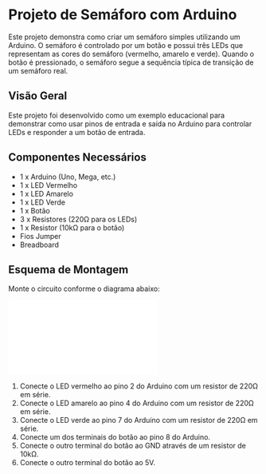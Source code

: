 # Projeto de Semáforo com Arduino

Este projeto demonstra como criar um semáforo simples utilizando um Arduino. O semáforo é controlado por um botão e possui três LEDs que representam as cores do semáforo (vermelho, amarelo e verde). Quando o botão é pressionado, o semáforo segue a sequência típica de transição de um semáforo real.

## Visão Geral

Este projeto foi desenvolvido como um exemplo educacional para demonstrar como usar pinos de entrada e saída no Arduino para controlar LEDs e responder a um botão de entrada.

## Componentes Necessários

- 1 x Arduino (Uno, Mega, etc.)
- 1 x LED Vermelho
- 1 x LED Amarelo
- 1 x LED Verde
- 1 x Botão
- 3 x Resistores (220Ω para os LEDs)
- 1 x Resistor (10kΩ para o botão)
- Fios Jumper
- Breadboard

## Esquema de Montagem

Monte o circuito conforme o diagrama abaixo:

![Esquema de Montagem](ESQUEMAS/SEMAFORO.PDF)

1. Conecte o LED vermelho ao pino 2 do Arduino com um resistor de 220Ω em série.
2. Conecte o LED amarelo ao pino 4 do Arduino com um resistor de 220Ω em série.
3. Conecte o LED verde ao pino 7 do Arduino com um resistor de 220Ω em série.
4. Conecte um dos terminais do botão ao pino 8 do Arduino.
5. Conecte o outro terminal do botão ao GND através de um resistor de 10kΩ.
6. Conecte o outro terminal do botão ao 5V.

